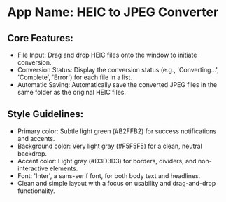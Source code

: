 # **App Name**: HEIC to JPEG Converter

## Core Features:

- File Input: Drag and drop HEIC files onto the window to initiate conversion.
- Conversion Status: Display the conversion status (e.g., 'Converting...', 'Complete', 'Error') for each file in a list.
- Automatic Saving: Automatically save the converted JPEG files in the same folder as the original HEIC files.

## Style Guidelines:

- Primary color: Subtle light green (#B2FFB2) for success notifications and accents.
- Background color: Very light gray (#F5F5F5) for a clean, neutral backdrop.
- Accent color: Light gray (#D3D3D3) for borders, dividers, and non-interactive elements.
- Font: 'Inter', a sans-serif font, for both body text and headlines.
- Clean and simple layout with a focus on usability and drag-and-drop functionality.